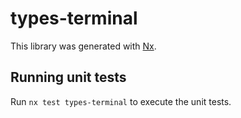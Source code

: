 # types-terminal

This library was generated with [Nx](https://nx.dev).

## Running unit tests

Run `nx test types-terminal` to execute the unit tests.
